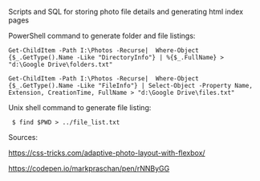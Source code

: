 Scripts and SQL for storing photo file details and generating html index pages

PowerShell command to generate folder and file listings:

    Get-ChildItem -Path I:\Photos -Recurse|  Where-Object {$_.GetType().Name -Like "DirectoryInfo"} | %{$_.FullName} > "d:\Google Drive\folders.txt"
    
    Get-ChildItem -Path I:\Photos -Recurse|  Where-Object {$_.GetType().Name -Like "FileInfo"} | Select-Object -Property Name, Extension, CreationTime, FullName > "d:\Google Drive\files.txt"
    
Unix shell command to generate file listing:

     $ find $PWD > ../file_list.txt

Sources:

https://css-tricks.com/adaptive-photo-layout-with-flexbox/

https://codepen.io/markpraschan/pen/rNNByGG
